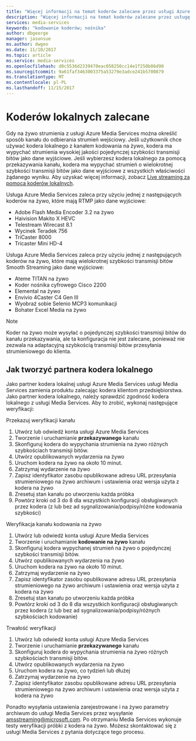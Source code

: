 ```yaml
---
title: "Więcej informacji na temat koderów zalecane przez usługi Azure Media Services | Dokumentacja firmy Microsoft"
description: "Więcej informacji na temat koderów zalecane przez usługę media services"
services: media-services
keywords: "kodowanie koderów; nośnika"
author: dbgeorge
manager: jasonsue
ms.author: dwgeo
ms.date: 11/10/2017
ms.topic: article
ms.service: media-services
ms.openlocfilehash: d0c5536d2339470eac058250cc14e1f250b86d90
ms.sourcegitcommit: 9a61faf3463003375a53279e3adce241b5700879
ms.translationtype: MT
ms.contentlocale: pl-PL
ms.lasthandoff: 11/15/2017
---
```

# <a name="recommended-on-premises-encoders"></a>Koderów lokalnych zalecane
Gdy na żywo strumienia z usługi Azure Media Services można określić sposób kanału do odbierania strumień wejściowy. Jeśli użytkownik chce używać kodera lokalnego z kanałem kodowania na żywo, kodera ma wypychać strumienia wysokiej jakości pojedynczej szybkości transmisji bitów jako dane wyjściowe. Jeśli wybierzesz kodera lokalnego za pomocą przekazywania kanału, kodera ma wypychać strumień o wielokrotnej szybkości transmisji bitów jako dane wyjściowe z wszystkich właściwości żądanego wyniku. Aby uzyskać więcej informacji, zobacz [Live streaming za pomocą koderów lokalnych](media-services-live-streaming-with-onprem-encoders.md).

Usługa Azure Media Services zaleca przy użyciu jednej z następujących koderów na żywo, które mają RTMP jako dane wyjściowe:
- Adobe Flash Media Encoder 3.2 na żywo
- Haivision Makito X HEVC
- Telestream Wirecast 8.1
- Wycinek Teradek 756
- TriCaster 8000
- Tricaster Mini HD-4

Usługa Azure Media Services zaleca przy użyciu jednej z następujących koderów na żywo, które mają wielokrotnej szybkości transmisji bitów Smooth Streaming jako dane wyjściowe:
- Ateme TITAN na żywo
- Koder nośnika cyfrowego Cisco 2200
- Elemental na żywo
- Envivio 4Caster C4 Gen III
- Wyobraź sobie Selenio MCP3 komunikacji
- Bohater Excel Media na żywo

> [!NOTE]
> Koder na żywo może wysyłać o pojedynczej szybkości transmisji bitów do kanału przekazywania, ale ta konfiguracja nie jest zalecane, ponieważ nie zezwala na adaptacyjną szybkością transmisji bitów przesyłania strumieniowego do klienta.

## <a name="how-to-become-an-on-prem-encoder-partner"></a>Jak tworzyć partnera kodera lokalnego
Jako partner kodera lokalnej usługi Azure Media Services usługi Media Services zamienia produktu zalecając kodera klientom przedsiębiorstwa. Jako partner kodera lokalnego, należy sprawdzić zgodność kodera lokalnego z usługi Media Services. Aby to zrobić, wykonaj następujące weryfikacji:

Przekazuj weryfikacji kanału
1. Utwórz lub odwiedź konta usługi Azure Media Services
2. Tworzenie i uruchamianie **przekazywanego** kanału
3. Skonfiguruj kodera do wypychania strumienia na żywo różnych szybkościach transmisji bitów.
4. Utwórz opublikowanych wydarzenia na żywo
5. Uruchom kodera na żywo na około 10 minut.
6. Zatrzymaj wydarzenie na żywo
7. Zapisz identyfikator zasobu opublikowane adresu URL przesyłania strumieniowego na żywo archiwum i ustawienia oraz wersja użyta z kodera na żywo
8. Zresetuj stan kanału po utworzeniu każda próbka
9. Powtórz kroki od 3 do 8 dla wszystkich konfiguracji obsługiwanych przez kodera (z lub bez ad sygnalizowania/podpisy/różne kodowania szybkości)

Weryfikacja kanału kodowania na żywo
1. Utwórz lub odwiedź konta usługi Azure Media Services
2. Tworzenie i uruchamianie **kodowanie na żywo** kanału
3. Skonfiguruj kodera wypychanej strumień na żywo o pojedynczej szybkości transmisji bitów.
4. Utwórz opublikowanych wydarzenia na żywo
5. Uruchom kodera na żywo na około 10 minut.
6. Zatrzymaj wydarzenie na żywo
7. Zapisz identyfikator zasobu opublikowane adresu URL przesyłania strumieniowego na żywo archiwum i ustawienia oraz wersja użyta z kodera na żywo
8. Zresetuj stan kanału po utworzeniu każda próbka
9. Powtórz kroki od 3 do 8 dla wszystkich konfiguracji obsługiwanych przez kodera (z lub bez ad sygnalizowania/podpisy/różnych szybkościach kodowanie)

Trwałość weryfikacji
1. Utwórz lub odwiedź konta usługi Azure Media Services
2. Tworzenie i uruchamianie **przekazywanego** kanału
3. Skonfiguruj kodera do wypychania strumienia na żywo różnych szybkościach transmisji bitów.
4. Utwórz opublikowanych wydarzenia na żywo
5. Uruchom kodera na żywo, co tydzień lub dłużej
6. Zatrzymaj wydarzenie na żywo
7. Zapisz identyfikator zasobu opublikowane adresu URL przesyłania strumieniowego na żywo archiwum i ustawienia oraz wersja użyta z kodera na żywo

Ponadto wysyłania ustawienia zarejestrowane i na żywo parametry archiwum do usługi Media Services przez wysyłanie amsstreaming@microsoft.com. Po otrzymaniu Media Services wykonuje testy weryfikacji próbki z kodera na żywo. Możesz skontaktować się z usługi Media Services z pytania dotyczące tego procesu.